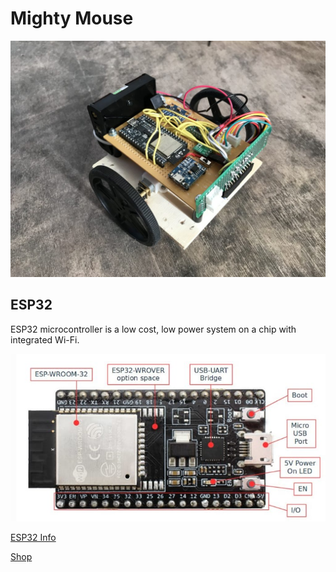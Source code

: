 # Mighty Mouse

![Main Image](images/main.jpg)


## ESP32
ESP32 microcontroller is a low cost, low power system on a chip with integrated Wi-Fi.

![ESP32](images/esp32.jpg)

[ESP32 Info](https://www.espressif.com/en/products/hardware/esp32-devkitc/overview)

[Shop](https://grobotronics.com/esp32-development-board-esp32-devkitc-32d.html)



